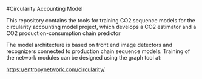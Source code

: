 
#Circularity Accounting Model

This repository contains the tools for training CO2 sequence models for the circularity accounting model project, which develops a CO2 estimator and a CO2 production-consumption chain predictor

The model architecture is based on front end image detectors and recognizers connected to production chain sequence models. Training of the network modules can be designed using the graph tool at:

https://entropynetwork.com/circularity/

